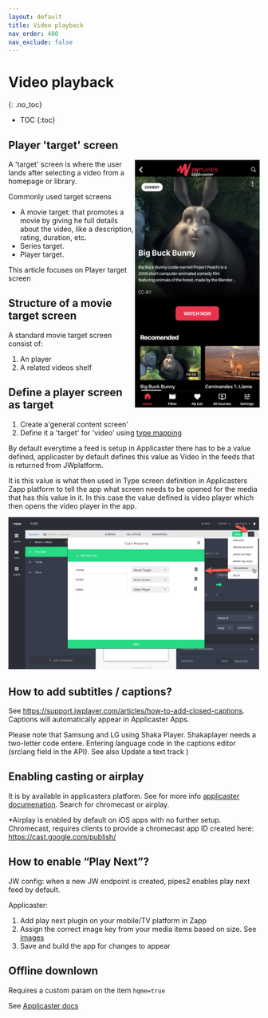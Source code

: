 ```yaml
---
layout: default
title: Video playback
nav_order: 400
nav_exclude: false
---
```

# Video playback 
{: .no_toc}

- TOC
{:toc}

## Player 'target' screen
<img align="right" src="./img/movie-target.png" width="250">
A 'target' screen is where the user lands after selecting a video from a homepage or library.

Commonly used target screens  
- A movie target: that promotes a movie by giving he full details about the video, like a description, rating, duration, etc. 
- Series target. 
- Player target. 

This article focuses on Player target screen 

## Structure of a movie target screen
A standard movie target screen consist of:
1. An player 
1. A related videos shelf

## Define a player  screen as target
1. Create a'general content screen' 
1. Define it a 'target' for 'video' using [type mapping](https://docs.applicaster.com/using-zapp/app-building-walk-through/#add-type-mapping)

By default everytime a feed is setup in Applicaster there has to be a value defined, applicaster by default defines this value as Video in the feeds that is returned from JWplatform. 

It is this value is what then used in Type screen definition in Applicasters Zapp platform to tell the app what screen needs to be opened for the media that has this value in it. In this case the value defined is video player which then opens the video player in the app. 

<img src="./img/type-mapping.png" width="1024">

## How to add subtitles / captions?
See https://support.jwplayer.com/articles/how-to-add-closed-captions. Captions will automatically appear in Applicaster Apps. 

Please note that Samsung and LG using Shaka Player. Shakaplayer needs a two-letter code entere. Entering language code in the captions editor (srclang field in the API). See also Update a text track )

## Enabling casting or airplay
It is by available in applicasters platform. See for more info [applicaster documenation](https://docs.applicaster.com/plugin-development/30-guides/50-plugins/50-player#properties). Search for chromecast or airplay.

*Airplay is enabled by default on iOS apps with no further setup. Chromecast, requires clients to provide a chromecast app ID created here:
https://cast.google.com/publish/

## How to enable “Play Next”?
JW config: when a new JW endpoint is created, pipes2 enables play next feed by default.

Applicaster:
1. Add play next plugin on your mobile/TV platform in Zapp
1. Assign the correct image key from your media items based on size. See [images](https://marcovandeveen.github.io/jwp-applicaster-docs/)
1. Save and build the app for changes to appear

## Offline downlown
Requires a custom param on the item `hqme=true`

See [Applicaster docs](https://docs.applicaster.com/using-zapp/mobile/downloads/download-and-offline/)
